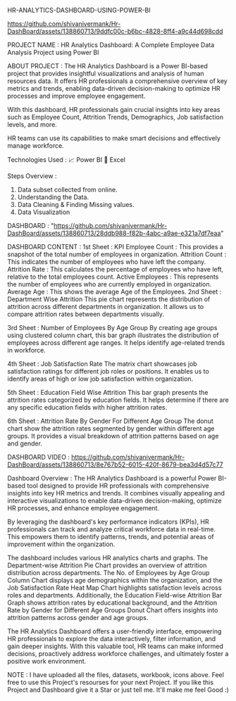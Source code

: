 HR-ANALYTICS-DASHBOARD-USING-POWER-BI

https://github.com/shivanivermank/Hr-DashBoard/assets/138860713/9ddfc00c-b6bc-4828-8ff4-a9c44d698cdd

PROJECT NAME :
HR Analytics Dashboard: A Complete Employee Data Analysis Project using Power BI

ABOUT PROJECT :
The HR Analytics Dashboard is a Power BI-based project that provides insightful visualizations and analysis of human resources data. It offers HR professionals a comprehensive overview of key metrics and trends, enabling data-driven decision-making to optimize HR processes and improve employee engagement.

With this dashboard, HR professionals gain crucial insights into key areas such as Employee Count, Attrition Trends, Demographics, Job satisfaction levels, and more.

HR teams can use its capabilities to make smart decisions and effectively manage workforce.


Technologies Used :
📈 Power BI
🔢 Excel

Steps Overview :
1)   Data subset collected from online.
2)   Understanding the Data.
3)   Data Cleaning & Finding Missing values.
4)   Data Visualization

DASHBOARD :
"https://github.com/shivanivermank/Hr-DashBoard/assets/138860713/28ddb988-f82b-4abc-a9ae-e321a7df7eaa"

DASHBOARD CONTENT :
1st Sheet : KPI
Employee Count : This provides a snapshot of the total number of employees in organization.
Attrition Count : This indicates the number of employees who have left the company.
Attrition Rate : This calculates the percentage of employees who have left, relative to the total employees count.
Active Employees : This represents the number of employees who are currently employed in organization.
Average Age : This shows the average Age of the Employees.
2nd Sheet : Department Wise Attrition
This pie chart represents the distribution of attrition across different departments in organization. It allows us to compare attrition rates between departments visually.

3rd Sheet : Number of Employees By Age Group
By creating age groups using clustered column chart, this bar graph illustrates the distribution of employees across different age ranges. It helps identify age-related trends in workforce.

4th Sheet : Job Satisfaction Rate
The matrix chart showcases job satisfaction ratings for different job roles or positions. It enables us to identify areas of high or low job satisfaction within organization.

5th Sheet : Education Field Wise Attrition
This bar graph presents the attrition rates categorized by education fields. It helps determine if there are any specific education fields with higher attrition rates.

6th Sheet : Attrition Rate By Gender For Different Age Group
The donut chart show the attrition rates segmented by gender within different age groups. It provides a visual breakdown of attrition patterns based on age and gender.


DASHBOARD VIDEO :
https://github.com/shivanivermank/Hr-DashBoard/assets/138860713/8e767b52-6015-420f-8679-bea3d4d57c77

Dashboard Overview :
The HR Analytics Dashboard is a powerful Power BI-based tool designed to provide HR professionals with comprehensive insights into key HR metrics and trends. It combines visually appealing and interactive visualizations to enable data-driven decision-making, optimize HR processes, and enhance employee engagement.

By leveraging the dashboard's key performance indicators (KPIs), HR professionals can track and analyze critical workforce data in real-time. This empowers them to identify patterns, trends, and potential areas of improvement within the organization.

The dashboard includes various HR analytics charts and graphs. The Department-wise Attrition Pie Chart provides an overview of attrition distribution across departments. The No. of Employees by Age Group Column Chart displays age demographics within the organization, and the Job Satisfaction Rate Heat Map Chart highlights satisfaction levels across roles and departments. Additionally, the Education Field-wise Attrition Bar Graph shows attrition rates by educational background, and the Attrition Rate by Gender for Different Age Groups Donut Chart offers insights into attrition patterns across gender and age groups.

The HR Analytics Dashboard offers a user-friendly interface, empowering HR professionals to explore the data interactively, filter information, and gain deeper insights. With this valuable tool, HR teams can make informed decisions, proactively address workforce challenges, and ultimately foster a positive work environment.

NOTE :
I have uploaded all the files, datasets, workbook, icons above. Feel free to use this Project's resourses for your next Project. If you like this Project and Dashboard give it a Star or just tell me. It'll make me feel Good :)
